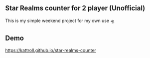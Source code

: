 ## Star Realms counter for 2 player (Unofficial)

This is my simple weekend project for my own use 🛸

## Demo 
https://kattroll.github.io/star-realms-counter 


